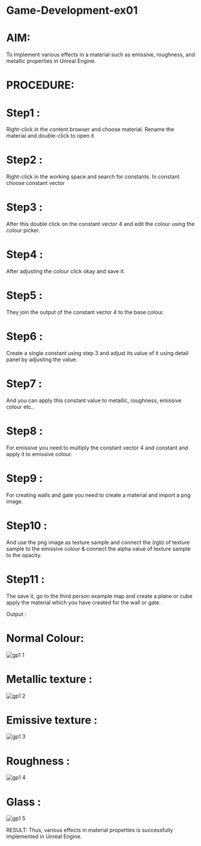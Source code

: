 # Game-Development-ex01

# AIM:

To Implement various effects in a material such as emissive, roughness, and metallic properties in Unreal Engine.

# PROCEDURE:
# Step1 :
Right-click in the content browser and choose material. Rename the material and double-click to open it

# Step2 :
Right-click in the working space and search for constants. In constant choose constant vector

# Step3 :
After this double click on the constant vector 4 and edit the colour using the colour picker.

# Step4 :
After adjusting the colour click okay and save it.

# Step5 :
They join the output of the constant vector 4 to the base colour.

# Step6 :
Create a single constant using step 3 and adjust its value of it using detail panel by adjusting the value.

# Step7 :
And you can apply this constant value to metallic, roughness, emissive colour etc..

# Step8 :
For emissive you need to multiply the constant vector 4 and constant and apply it to emissive colour.

# Step9 :
For creating walls and gate you need to create a material and import a png image.

# Step10 :
And use the png image as texture sample and connect the (rgb) of texture sample to the emissive colour & connect the alpha value of texture sample to the opacity.

# Step11 :
The save it, go to the third person example map and create a plane or cube apply the material which you have created for the wall or gate.

Output :

# Normal Colour:

![gp1 1](https://github.com/Gayathriraj18/Game-Development-ex01/assets/94154854/0f5a645e-52e0-43b2-8cc0-e85856e298d0)

# Metallic texture :

![gp1 2](https://github.com/Gayathriraj18/Game-Development-ex01/assets/94154854/86fc53a5-1d2b-4e14-baca-082410bb1f46)

# Emissive texture :

![gp1 3](https://github.com/Gayathriraj18/Game-Development-ex01/assets/94154854/83a8d29b-92f5-408c-bf7a-6bbd457edce2)

# Roughness :

![gp1 4](https://github.com/Gayathriraj18/Game-Development-ex01/assets/94154854/a26d5261-0e00-48a1-ab89-cc3e1dbd0de9)

# Glass :

![gp1 5](https://github.com/Gayathriraj18/Game-Development-ex01/assets/94154854/05b9b0f2-4f5e-4cb4-b5c4-f9ddce71b809)










RESULT:
Thus, various effects in material properties is successfully implemented in Unreal Engine.
